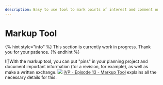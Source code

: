 ```yaml
---
description: Easy to use tool to mark points of interest and comment on them.
---
```


# Markup Tool

{% hint style="info" %}
This section is currently work in progress. Thank you for your patience.
{% endhint %}

![]With the markup tool, you can put "pins" in your planning project and document important information (for a revision, for example), as well as make a written exchange.
![](../.gitbook/assets/YouTube\_icon.png) [iVP - Episode 13 - Markup Tool](https://youtube.com/playlist?list=PLlzoGkRUR67houzn5F5ejD3R-kQrDcps5) explains all the necessary details for this.
